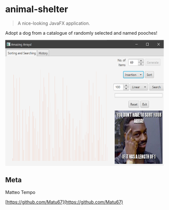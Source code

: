 # animal-shelter
> A nice-looking JavaFX application.

Adopt a dog from a catalogue of randomly selected and named pooches!

<img src="https://github.com/Matu67/amazing-arrays/blob/master/header.png" width="600" height="400" />

## Meta

Matteo Tempo

[https://github.com/Matu67](https://github.com/Matu67)
